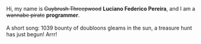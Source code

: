 Hi, my name is ~~Guybrush Threepwood~~ **Luciano Federico Pereira**, and I am a ~~wannabe pirate~~ **programmer**.<br><br>A short song: 1039 bounty of doubloons gleams in the sun, a treasure hunt has just begun! Arrr!

